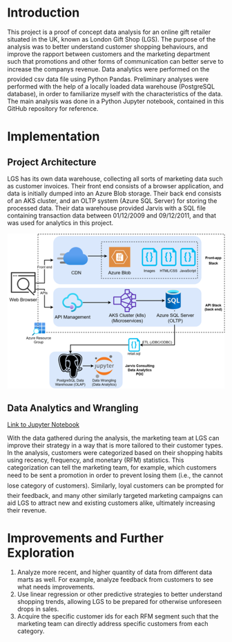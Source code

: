 # Introduction
This project is a proof of concept data analysis for an online gift retailer situated in the UK, known as London Gift Shop (LGS). The purpose of the analysis was to better understand customer shopping behaviours, and improve the rapport between customers and the marketing department such that promotions and other forms of communication can better serve to increase the companys revenue. Data analytics were performed on the provided csv data file using Python Pandas. Preliminary analyses were performed with the help of a locally loaded data warehouse (PostgreSQL database), in order to familiarize myself with the characteristics of the data. The main analysis was done in a Python Jupyter notebook, contained in this GitHub repository for reference.

 # Implementation
 ## Project Architecture
LGS has its own data warehouse, collecting all sorts of marketing data such as customer invoices. Their front end consists of a browser application, and data is initially dumped into an Azure Blob storage. Their back end consists of an AKS cluster, and an OLTP system (Azure SQL Server) for storing the processed data. Their data warehouse provided Jarvis with a SQL file containing transaction data between 01/12/2009 and 09/12/2011, and that was used for analytics in this project.
<br/>
<br/>
![alt text](./assets/architecture.png "Architecture Diagram")

## Data Analytics and Wrangling
[Link to Jupyter Notebook](./python_data_wrangling/retail_data_analytics_wrangling.ipynb)

With the data gathered during the analysis, the marketing team at LGS can improve their strategy in a way that is more tailored to their customer types. In the analysis, customers were categorized based on their shopping habits using recency, frequency, and monetary (RFM) statistics. This categorization can tell the marketing team, for example, which customers need to be sent a promotion in order to prevent losing them (i.e., the cannot lose category of customers). Similarly, loyal customers can be prompted for their feedback, and many other similarly targeted marketing campaigns can aid LGS to attract new and existing customers alike, ultimately increasing their revenue.
 # Improvements and Further Exploration
1. Analyze more recent, and higher quantity of data from different data marts as well. For example, analyze feedback from customers to see what needs improvements.
2. Use linear regression or other predictive strategies to better understand shopping trends, allowing LGS to be prepared for otherwise unforeseen drops in sales.
3. Acquire the specific customer ids for each RFM segment such that the marketing team can directly address specific customers from each category.
